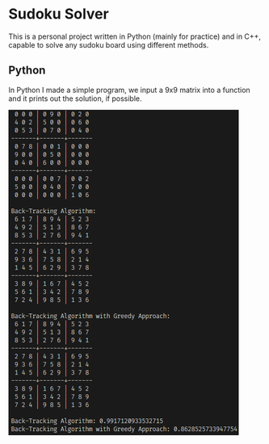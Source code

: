# Sudoku Solver

This is a personal project written in Python (mainly for practice) and in C++, capable to solve any sudoku board using different methods.

## Python

In Python I made a simple program, we input a 9x9 matrix into a function and it prints out the solution, if possible.

![](images/image1.png)
